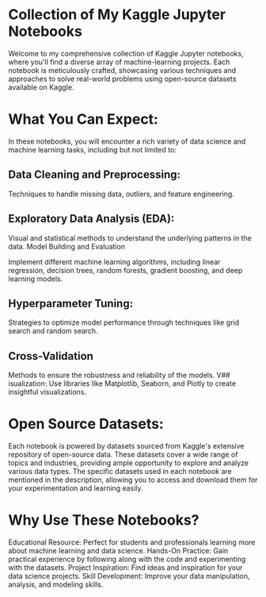 # Collection of My Kaggle Jupyter Notebooks

Welcome to my comprehensive collection of Kaggle Jupyter notebooks, where you'll find a diverse array of machine-learning projects. Each notebook is meticulously crafted, showcasing various techniques and approaches to solve real-world problems using open-source datasets available on Kaggle.

# What You Can Expect:
In these notebooks, you will encounter a rich variety of data science and machine learning tasks, including but not limited to:

## Data Cleaning and Preprocessing:
Techniques to handle missing data, outliers, and feature engineering.

## Exploratory Data Analysis (EDA):
Visual and statistical methods to understand the underlying patterns in the data.
Model Building and Evaluation

Implement different machine learning algorithms, including linear regression, decision trees, random forests, gradient boosting, and deep learning models.

## Hyperparameter Tuning:
Strategies to optimize model performance through techniques like grid search and random search.
## Cross-Validation
Methods to ensure the robustness and reliability of the models.
V## isualization: 
Use libraries like Matplotlib, Seaborn, and Plotly to create insightful visualizations.

# Open Source Datasets:
Each notebook is powered by datasets sourced from Kaggle's extensive repository of open-source data. These datasets cover a wide range of topics and industries, providing ample opportunity to explore and analyze various data types. The specific datasets used in each notebook are mentioned in the description, allowing you to access and download them for your experimentation and learning easily.

# Why Use These Notebooks?
Educational Resource: Perfect for students and professionals learning more about machine learning and data science.
Hands-On Practice: Gain practical experience by following along with the code and experimenting with the datasets.
Project Inspiration: Find ideas and inspiration for your data science projects.
Skill Development: Improve your data manipulation, analysis, and modeling skills.
